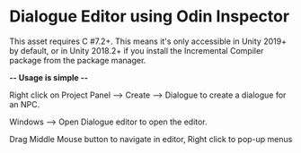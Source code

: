 # Dialogue Editor using Odin Inspector

This asset requires C #7.2+.
This means it's only accessible in Unity 2019+ by default, or in Unity 2018.2+ if you install the Incremental Compiler package from the package manager.

**-- Usage is simple --**

Right click on Project Panel --> Create --> Dialogue to create a dialogue for an NPC.

Windows --> Open Dialogue editor to open the editor.

Drag Middle Mouse button to navigate in editor, Right click to pop-up menus
